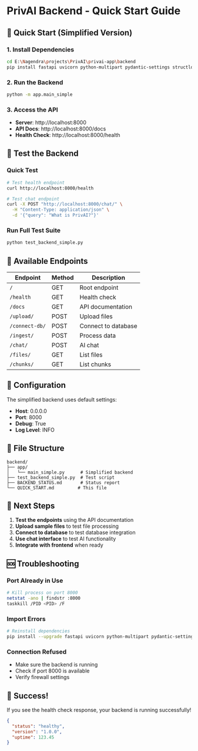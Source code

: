 # PrivAI Backend - Quick Start Guide

## 🚀 **Quick Start (Simplified Version)**

### 1. **Install Dependencies**
```bash
cd E:\Nagendra\projects\PrivAI\privai-app\backend
pip install fastapi uvicorn python-multipart pydantic-settings structlog
```

### 2. **Run the Backend**
```bash
python -m app.main_simple
```

### 3. **Access the API**
- **Server**: http://localhost:8000
- **API Docs**: http://localhost:8000/docs
- **Health Check**: http://localhost:8000/health

## 🧪 **Test the Backend**

### **Quick Test**
```bash
# Test health endpoint
curl http://localhost:8000/health

# Test chat endpoint
curl -X POST "http://localhost:8000/chat/" \
  -H "Content-Type: application/json" \
  -d '{"query": "What is PrivAI?"}'
```

### **Run Full Test Suite**
```bash
python test_backend_simple.py
```

## 📡 **Available Endpoints**

| Endpoint | Method | Description |
|----------|--------|-------------|
| `/` | GET | Root endpoint |
| `/health` | GET | Health check |
| `/docs` | GET | API documentation |
| `/upload/` | POST | Upload files |
| `/connect-db/` | POST | Connect to database |
| `/ingest/` | POST | Process data |
| `/chat/` | POST | AI chat |
| `/files/` | GET | List files |
| `/chunks/` | GET | List chunks |

## 🔧 **Configuration**

The simplified backend uses default settings:
- **Host**: 0.0.0.0
- **Port**: 8000
- **Debug**: True
- **Log Level**: INFO

## 📁 **File Structure**
```
backend/
├── app/
│   └── main_simple.py      # Simplified backend
├── test_backend_simple.py  # Test script
├── BACKEND_STATUS.md       # Status report
└── QUICK_START.md         # This file
```

## 🎯 **Next Steps**

1. **Test the endpoints** using the API documentation
2. **Upload sample files** to test file processing
3. **Connect to database** to test database integration
4. **Use chat interface** to test AI functionality
5. **Integrate with frontend** when ready

## 🆘 **Troubleshooting**

### **Port Already in Use**
```bash
# Kill process on port 8000
netstat -ano | findstr :8000
taskkill /PID <PID> /F
```

### **Import Errors**
```bash
# Reinstall dependencies
pip install --upgrade fastapi uvicorn python-multipart pydantic-settings structlog
```

### **Connection Refused**
- Make sure the backend is running
- Check if port 8000 is available
- Verify firewall settings

## 🎉 **Success!**

If you see the health check response, your backend is running successfully!

```json
{
  "status": "healthy",
  "version": "1.0.0",
  "uptime": 123.45
}
```
